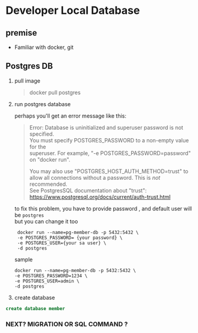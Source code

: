 # Developer Local Database 

## premise
- Familiar with docker, git

## Postgres DB

1. pull image 
    > docker pull postgres

2. run postgres database

   perhaps you'll get an error message like this:

   > Error: Database is uninitialized and superuser password is not specified.  
   > You must specify POSTGRES_PASSWORD to a non-empty value for the  
   > superuser. For example, "-e POSTGRES_PASSWORD=password" on "docker run".  
   > 
   > You may also use "POSTGRES_HOST_AUTH_METHOD=trust" to allow all
   > connections without a password. This is *not* recommended.  
   > See PostgresSQL documentation about "trust":
   >  https://www.postgresql.org/docs/current/auth-trust.html

   to fix this problem, you have to provide password , and default user will be `postgres`  
   but you can change it too
   
   ```shell
    docker run --name=pg-member-db -p 5432:5432 \
    -e POSTGRES_PASSWORD= {your password} \
    -e POSTGRES_USER={your sa user} \
    -d postgres
   ```
   sample
   ```
   docker run --name=pg-member-db -p 5432:5432 \
   -e POSTGRES_PASSWORD=1234 \
   -e POSTGRES_USER=admin \
   -d postgres
   ```

3. create database

```sql
create database member
```

### NEXT? MIGRATION OR SQL COMMAND ?